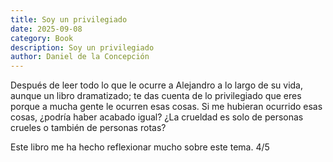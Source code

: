 ```yaml
---
title: Soy un privilegiado
date: 2025-09-08
category: Book
description: Soy un privilegiado
author: Daniel de la Concepción
---
```


Después de leer todo lo que le ocurre a Alejandro a lo largo de su vida, aunque un libro dramatizado;
te das cuenta de lo privilegiado que eres porque a mucha gente le ocurren esas cosas. Si me hubieran
ocurrido esas cosas, ¿podría haber acabado igual? ¿La crueldad es solo de personas crueles o también
de personas rotas?

Este libro me ha hecho reflexionar mucho sobre este tema. 4/5
